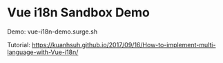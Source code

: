 # Vue i18n Sandbox Demo

Demo: vue-i18n-demo.surge.sh

Tutorial: https://kuanhsuh.github.io/2017/09/16/How-to-implement-multi-language-with-Vue-i18n/